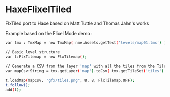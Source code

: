 HaxeFlixelTiled
===============

FlxTiled port to Haxe based on Matt Tuttle and Thomas Jahn's works

Example based on the Flixel Mode demo :

```bash
var tmx : TmxMap = new TmxMap( nme.Assets.getText('levels/map01.tmx') );
  	
// Basic level structure
var t:FlxTilemap = new FlxTilemap();
		
// Generate a CSV from the layer 'map' with all the tiles from the TileSet 'tiles'
var mapCsv:String = tmx.getLayer('map').toCsv( tmx.getTileSet('tiles') );
		
t.loadMap(mapCsv, "gfx/tiles.png", 8, 8, FlxTilemap.OFF);
t.follow();
add(t);
```